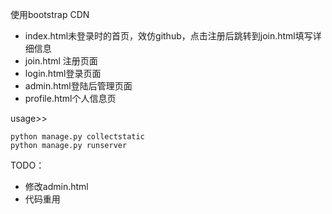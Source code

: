 使用bootstrap CDN  

 - index.html未登录时的首页，效仿github，点击注册后跳转到join.html填写详细信息
 - join.html 注册页面
 - login.html登录页面
 - admin.html登陆后管理页面
 - profile.html个人信息页

usage>>  
```
python manage.py collectstatic
python manage.py runserver
```

TODO：  
 - 修改admin.html
 - 代码重用